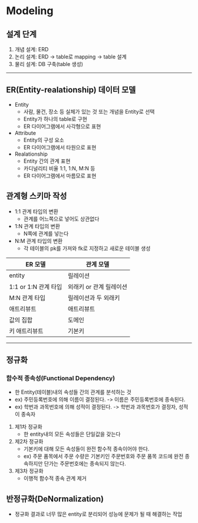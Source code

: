 # Modeling
## 설계 단계
1. 개념 설계: ERD
2. 논리 설계: ERD -> table로 mapping -> table 설계
3. 물리 설계: DB 구축(table 생성)


---

## ER(Entity-realationship) 데이터 모델
* Entity
    * 사람, 물건, 장소 등 실체가 있는 것 또는 개념을 Entity로 선택
    * Entity가 하나의 table로 구현
    * ER 다이어그램에서 사각형으로 표현
* Attribute
    * Entity의 구성 요소
    * ER 다이어그램에서 타원으로 표현
* Realationship
    * Entity 간의 관계 표현
    * 카디널리티 비율 1:1, 1:N, M:N 등
    * ER 다이어그램에서 마름모로 표현


## 관계형 스키마 작성
* 1:1 관계 타입의 변환
    * 관계를 어느쪽으로 넣어도 상관없다
* 1:N 관계 타입의 변환
    * N쪽에 관계를 넣는다
* N:M 관계 타입의 변환
    * 각 테이블의 pk를 가져와 fk로 지정하고 새로운 테이블 생성

|ER 모델|관계 모델|
|---|---|
|entity|릴레이션|
|1:1 or 1:N 관계 타입|외래키 or 관계 릴레이션|
|M:N 관계 타입|릴레이션과 두 외래키|
|애트리뷰트|애트리뷰트|
|값의 집합|도메인|
|키 애트리뷰트|기본키|


---
## 정규화
### 함수적 종속성(Functional Dependency)
* 한 Entity(테이블)내의 속성들 간의 관계를 분석하는 것
* ex) 주민등록번호에 의해 이름이 결정된다. -> 이름은 주민등록번호에 종속된다.
* ex) 학번과 과목번호에 의해 성적이 결정된다. -> 학번과 과목번호가 결정자, 성적이 종속자

1. 제1차 정규화
    * 한 entity내의 모든 속성들은 단일값을 갖는다
2. 제2차 정규화
    * 기본키에 대해 모든 속성들이 완전 함수적 종속이어야 한다.
    * ex) 주문 품목에서 주문 수량은 기본키인 주문번호와 주문 품목 코드에 완전 종속하지만 단가는 주문번호에는 종속되지 않는다.
3. 제3차 정규화
    * 이행적 함수적 종속 관계 제거

## 반정규화(DeNormalization)
* 정규화 결과로 너무 많은 entity로 분리되어 성능에 문제가 될 때 해결하는 작업
